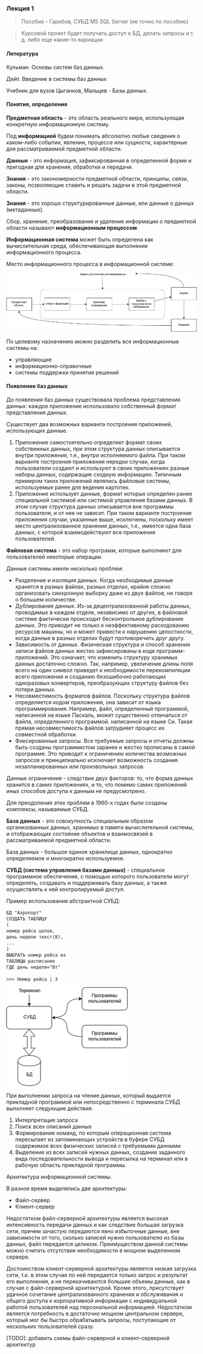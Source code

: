 ### Лекция 1

> Пособие - Гарибов, СУБД MS SQL Server (не точно по пособию)

> Курсовой проект будет получать доступ к БД, делать запросы и т. д. либо еще какие-то вариации

#### Литература

Кульман. Основы систем баз данных.

Дейт. Введение в системы баз данных

Учебник для вузов Цыганков, Мальцев - Базы данных.

#### Понятия, определения

**Предметная область** - это область реального мира, использующая конкретную информационную систему.

Под **информацией** будем понимать абсолютно любые сведения о каком-либо событии, явлении, процессе или сущности, характерные для рассматриваемой предметной области.

**Данные** - это информация, зафиксированная в определенной форме и пригодная для хранения, обработки и передачи.

**Знания** - это закономерности предметной области, принципы, связи, законы, позволяющие ставить и решать задачи в этой предметной области.

**Знания** - это хорошо структурированные данные, или данные о данных (метаданные).

Сбор, хранение, преобразование и удаление информации о предметной области называют **информационным процессом**.

**Информационная система** может быть определена как вычислительная среда, обеспечивающая выполнение информационного процесса.

Место информационного процесса в информационной системе:

![Место информационного процесса в информационной системе](files\l1pic1.png)

По целевому назначению можно разделить все информационные системы на:

- управляющие
- информационно-справочные
- системы поддержки принятия решений

#### Появление баз данных

До появления баз данных существовала проблема представления данных: каждое приложение использовало собственный формат представления данных.

Существует два возможных варианта построения приложений, использующих данные.

1. Приложение самостоятельно определяет формат своих собственных данных, при этом структура данных описывается внутри приложения, т.е., внутри исполняемого файла. При таком варианте построения приложения нередки случаи, когда пользователи создают и используют в своих приложениях разные наборы данных, содержащие сходную информацию. Типичным примером таких приложений являлись файловые системы, используемые ранее для ведения картотек.
2. Приложение использует данные, формат которых определен ранее специальной системой или системой управления базами данных. В этом случае структура данных описывается вне программы пользователя, и от нее не зависит. При таком варианте построения приложения случаи, указанные выше, исключены, поскольку имеет место централизованное хранение данных, т.е., имеется одна база данных, с которой взаимодействуют все приложения пользователей.

**Файловая система** - это набор программ, которые выполняют для пользователей некоторые операции. 

Данные системы имели несколько проблем:

- Разделение и изоляция данных. Когда необходимые данные хранятся в разных файлах, разных отделах, крайне сложно организовать синхронную выборку даже из двух файлов, не говоря о большем количестве.
- Дублирование данных. Из-за децентрализованной работы данных, проводимых в каждом отделе, независимо от других, в файловой системе фактически происходит бесконтрольное дублирование данных. Это приводит не только к неэффективному расходованию ресурсов машины, но и может привести к нарушению целостности, когда данные в разных отделах будут противоречить друг другу.
- Зависимость от данных. Физическая структура и способ хранения записи файлов данных жестко зафиксированы в коде программ-приложений. Это означает, что изменить структуру хранимых данных достаточно сложно. Так, например, увеличение длины поля всего на один символ приведет к необходимости перекомпиляции всего приложения и созданию безошибочно работающих одноразовых конвертеров, преобразующих структуру файлов без потери данных.
- Несовместимость форматов файлов. Поскольку структура файлов определяется кодом приложения, она зависит от языка программирования. Например, файл, определенный программой, написанной на языке Паскаль, может существенно отличаться от файла, определенного программой. написанной на языке Си. Такая прямая несовместимость файлов затрудняет процесс их совместной обработки.
- Фиксированные запросы. Все требуемые запросы и отчеты должны быть созданы программистом заранее и жестко прописаны в самой программе. Это приводит к ограничению количества возможных запросов и принципиально исключает возможность создания незапланированных или произвольных запросов.

Данные ограничения - следствие двух факторов: то, что форма данных хранится в самих приложениях, и то, что помимо самих приложений иных способов доступа к данным не предусмотрено.

Для преодоления этих проблем в 1960-х годах были созданы комплексы, называемые СУБД.

**База данных** - это совокупность специальным образом организованных данных, хранимых в памяти вычислительной системы, и отображающих состояние объектов и взаимосвязей в рассматриваемой предметной области.

База данных - большое единое хранилище данных, однократно определяемое и многократно используемое.

**СУБД (система управления базами данных)** - специальное программное обеспечение, с помощью которого пользователи могут определять, создавать и поддерживать базу данных, а также осуществлять к ней контролируемый доступ.

Пример использования абстрактной СУБД:

```
БД "Аэропорт"
СОЗДАТЬ ТАБЛИЦУ
(
номер рейса	целое,
день недели текст(8),
...
)
ВЫБРАТЬ номер рейса из
ТАБЛИЦЫ расписание
ГДЕ день недели="Вт"

>>> Номер рейса | 3
```

![Работа с СУБД](files/l1pic2.png)

При выполнении запроса на чтение данных, который выдается прикладной программой или непосредственно с терминала СУБД выполняет следующие действия:

1. Интерпретация запроса
2. Поиск всех описаний данных
3. Формирование команд, по которым операционная система пересылает из запоминающих устройств в буфере СУБД содержимое всех физических записей с требуемыми данными
4. Выделение из всех записей нужных данных, создание заданного вида последовательности вывода и пересылка на терминал или в рабочую область прикладной программы.

Архитектура информационной системы.

В разное время выделялись две архитектуры:

- Файл-сервер
- Клиент-сервер

Недостатком файл-серверной архитектуры является высокая интенсивность передачи данных и как следствие большая загрузка сети, причем зачастую передаются явно избыточные данные, вне зависимости от того, сколько записей нужно пользователю из базы данных, файл передается целиком. Преимуществом данной системы можно считать отсутствие необходимости в мощном выделенном сервере.

Достоинством клиент-серверной архитектуры является низкая загрузка сети, т.к. в этом случае по ней передается только запрос и результат его выполнения, а  не перекачиваются большие объемы данные, как в случае с файл-серверной архитектурой. Кроме этого, присутствует удачное сочетание централизованного хранения и обслуживания и общего доступа к корпоративной информации с индивидуальной работой пользователей над персональной информацией. Недостатком является потребность в достаточно мощном центральном сервере, который мог бы быстро обрабатывать запросы, поступающие от нескольких пользователей сразу.



[TODO]: добавить схемы файл-серверной и клиент-серверной архитектур